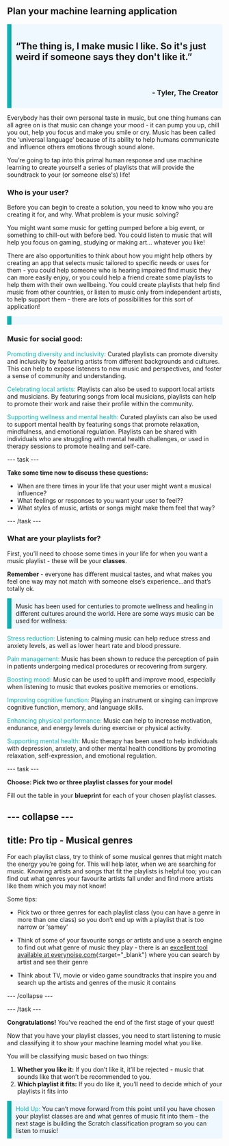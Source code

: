## Plan your machine learning application

<div style='border-left: solid; border-width:10px; border-color: #0faeb0; background-color: aliceblue; padding: 10px;'>
<h2>“The thing is, I make music I like. So it's just weird if someone says they don't like it.”</h2> </div>
<div style='border-left: solid; border-width:10px; border-color: #0faeb0; background-color: aliceblue; padding: 10px; text-align: right'>
<h3>- Tyler, The Creator</h3>
</div>

Everybody has their own personal taste in music, but one thing humans can all agree on is that music can change your mood - it can pump you up, chill you out, help you focus and make you smile or cry. Music has been called the ‘universal language’ because of its ability to help humans communicate and influence others emotions through sound alone. 

You’re going to tap into this primal human response and use machine learning to create yourself a series of playlists that will provide the soundtrack to your (or someone else's) life!

### Who is your user?

Before you can begin to create a solution, you need to know who you are creating it for, and why. What problem is your music solving?

You might want some music for getting pumped before a big event, or something to chill-out with before bed. You could listen to music that will help you focus on gaming, studying or making art… whatever you like! 

There are also opportunities to think about how you might help others by creating an app that selects music tailored to specific needs or uses for them - you could help someone who is hearing impaired find music they can more easily enjoy, or you could help a friend create some playlists to help them with their own wellbeing. You could create playlists that help find music from other countries, or listen to music only from independent artists, to help support them - there are lots of possibilities for this sort of application!

<p style='border-left: solid; border-width:10px; border-color: #0faeb0; background-color: aliceblue; padding: 10px;'>
<h3> Music for social good:</h3>

<span style="color: #0faeb0">Promoting diversity and inclusivity:</span> Curated playlists can promote diversity and inclusivity by featuring artists from different backgrounds and cultures. This can help to expose listeners to new music and perspectives, and foster a sense of community and understanding.

<span style="color: #0faeb0">Celebrating local artists:</span> Playlists can also be used to support local artists and musicians. By featuring songs from local musicians, playlists can help to promote their work and raise their profile within the community.

<span style="color: #0faeb0">Supporting wellness and mental health:</span> Curated playlists can also be used to support mental health by featuring songs that promote relaxation, mindfulness, and emotional regulation. Playlists can be shared with individuals who are struggling with mental health challenges, or used in therapy sessions to promote healing and self-care.

</p>

--- task ---

**Take some time now to discuss these questions:**

+ When are there times in your life that your user might want a musical influence?
+ What feelings or responses to you want your user to feel??
+ What styles of music, artists or songs might make them feel that way?

--- /task ---

### What are your playlists for?

First, you’ll need to choose some times in your life for when you want a music playlist - these will be your **classes**. 

**Remember** - everyone has different musical tastes, and what makes you feel one way may not match with someone else’s experience…and that’s totally ok.

<p style='border-left: solid; border-width:10px; border-color: #0faeb0; background-color: aliceblue; padding: 10px;'>
Music has been used for centuries to promote wellness and healing in different cultures around the world. Here are some ways music can be used for wellness:

<span style="color: #0faeb0">Stress reduction:</span> Listening to calming music can help reduce stress and anxiety levels, as well as lower heart rate and blood pressure.

<span style="color: #0faeb0">Pain management:</span> Music has been shown to reduce the perception of pain in patients undergoing medical procedures or recovering from surgery.

<span style="color: #0faeb0">Boosting mood:</span> Music can be used to uplift and improve mood, especially when listening to music that evokes positive memories or emotions.

<span style="color: #0faeb0">Improving cognitive function:</span> Playing an instrument or singing can improve cognitive function, memory, and language skills.

<span style="color: #0faeb0">Enhancing physical performance:</span> Music can help to increase motivation, endurance, and energy levels during exercise or physical activity.

<span style="color: #0faeb0">Supporting mental health:</span> Music therapy has been used to help individuals with depression, anxiety, and other mental health conditions by promoting relaxation, self-expression, and emotional regulation.

</p>

--- task ---

**Choose: Pick two or three playlist classes for your model**

Fill out the table in your **blueprint** for each of your chosen playlist classes. 

--- collapse ---
---
title: Pro tip - Musical genres
---

For each playlist class, try to think of some musical genres that might match the energy you’re going for. This will help later, when we are searching for music. Knowing artists and songs that fit the playlists is helpful too; you can find out what genres your favourite artists fall under and find more artists like them which you may not know!

Some tips:
+ Pick two or three genres for each playlist class (you can have a genre in more than one class) so you don’t end up with a playlist that is too narrow or ‘samey’

+ Think of some of your favourite songs or artists and use a search engine to find out what genre of music they play - there is an [excellent tool available at everynoise.com](https://everynoise.com/){:target="_blank"} where you can search by artist and see their genre

+ Think about TV, movie or video game soundtracks that inspire you and search up the artists and genres of the music it contains

--- /collapse ---

--- /task ---

**Congratulations!** You've reached the end of the first stage of your quest! 

Now that you have your playlist classes, you need to start listening to music and classifying it to show your machine learning model what you like.

You will be classifying music based on two things: 
1. **Whether you like it:** If you don’t like it, it’ll be rejected - music that sounds like that won’t be recommended to you.
2. **Which playlist it fits:** If you do like it, you’ll need to decide which of your playlists it fits into

<p style='border-left: solid; border-width:10px; border-color: #0faeb0; background-color: aliceblue; padding: 10px;'>
<span style="color: #0faeb0">Hold Up:</span> You can’t move forward from this point until you have chosen your playlist classes are and what genres of music fit into them - the next stage is building the Scratch classification program so you can listen to music!
</p>
